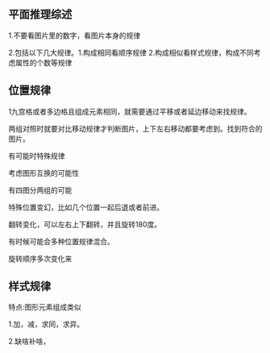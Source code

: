 
## 平面推理综述
1.不要看图片里的数字，看图片本身的规律

2.包括以下几大规律。1.构成相同看顺序规律 2.构成相似看样式规律，构成不同考虑属性的个数等规律

## 位置规律
1九宫格或者多边格且组成元素相同，就需要通过平移或者延边移动来找规律。

两组对照时就要对比移动规律才判断图片，上下左右移动都要考虑到。找到符合的图片。

有可能时特殊规律

考虑图形互换的可能性

有四图分两组的可能

特殊位置变幻，比如几个位置一起后退或者前进。

翻转变化，可以左右上下翻转，并且旋转180度。

有时候可能会多种位置规律混合。

旋转顺序多次变化来

## 样式规律

特点:图形元素组成类似

1.加，减，求同，求异。

2.缺啥补啥，